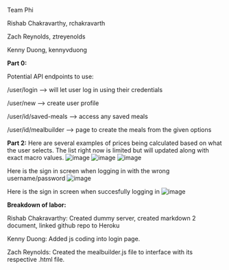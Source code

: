 Team Phi

Rishab Chakravarthy, rchakravarth

Zach Reynolds, ztreyenolds

Kenny Duong, kennyvduong

**Part 0:**

Potential API endpoints to use:

/user/login --> will let user log in using their credentials

/user/new --> create user profile 

/user/id/saved-meals --> access any saved meals

/user/id/mealbuilder --> page to create the meals from the given options

**Part 2:**
Here are several examples of prices being calculated based on what the user selects. The list right now is limited but will 
updated along with exact macro values.
![image](https://user-images.githubusercontent.com/60271599/140627615-9b37c957-7ddc-4883-be51-088f552edfc1.png)
![image](https://user-images.githubusercontent.com/60271599/140628601-da3ae609-e339-4f9a-a2f2-d528aadc3580.png)
![image](https://user-images.githubusercontent.com/60271599/140628518-db9dd630-56c7-471a-8e68-a7d0649e210f.png)

Here is the sign in screen when logging in with the wrong username/password
![image](https://user-images.githubusercontent.com/60271599/140628731-56805873-929a-4e4f-89f4-66cb6bd1ec10.png)

Here is the sign in screen when succesfully logging in
![image](https://user-images.githubusercontent.com/60271599/140628821-4373dcb8-9fa1-4fa3-bc0c-367ca1557679.png)


**Breakdown of labor:**

Rishab Chakravarthy: Created dummy server, created markdown 2 document, linked github repo to Heroku

Kenny Duong: Added js coding into login page.

Zach Reynolds: Created the mealbuilder.js file to interface with its respective .html file.
